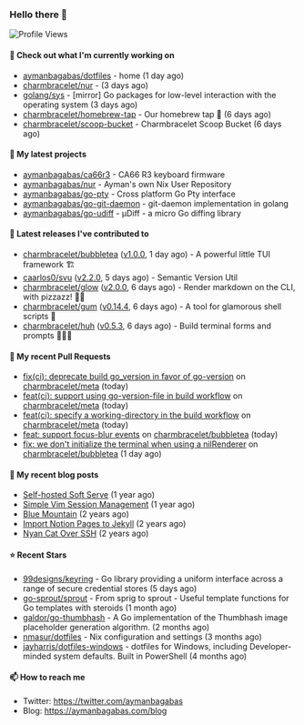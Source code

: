 ### Hello there 👋

![Profile Views](https://komarev.com/ghpvc/?username=aymanbagabas&label=PROFILE+VIEWS)

#### 👷 Check out what I'm currently working on

- [aymanbagabas/dotfiles](https://github.com/aymanbagabas/dotfiles) - home (1 day ago)
- [charmbracelet/nur](https://github.com/charmbracelet/nur) -  (3 days ago)
- [golang/sys](https://github.com/golang/sys) - [mirror] Go packages for low-level interaction with the operating system (3 days ago)
- [charmbracelet/homebrew-tap](https://github.com/charmbracelet/homebrew-tap) - Our homebrew tap 🍺 (6 days ago)
- [charmbracelet/scoop-bucket](https://github.com/charmbracelet/scoop-bucket) - Charmbracelet Scoop Bucket (6 days ago)

#### 🌱 My latest projects

- [aymanbagabas/ca66r3](https://github.com/aymanbagabas/ca66r3) - CA66 R3 keyboard firmware
- [aymanbagabas/nur](https://github.com/aymanbagabas/nur) - Ayman&#39;s own Nix User Repository
- [aymanbagabas/go-pty](https://github.com/aymanbagabas/go-pty) - Cross platform Go Pty interface
- [aymanbagabas/go-git-daemon](https://github.com/aymanbagabas/go-git-daemon) - git-daemon implementation in golang
- [aymanbagabas/go-udiff](https://github.com/aymanbagabas/go-udiff) - µDiff - a micro Go diffing library

#### 🔭 Latest releases I've contributed to

- [charmbracelet/bubbletea](https://github.com/charmbracelet/bubbletea) ([v1.0.0](https://github.com/charmbracelet/bubbletea/releases/tag/v1.0.0), 1 day ago) - A powerful little TUI framework 🏗
- [caarlos0/svu](https://github.com/caarlos0/svu) ([v2.2.0](https://github.com/caarlos0/svu/releases/tag/v2.2.0), 5 days ago) - Semantic Version Util
- [charmbracelet/glow](https://github.com/charmbracelet/glow) ([v2.0.0](https://github.com/charmbracelet/glow/releases/tag/v2.0.0), 6 days ago) - Render markdown on the CLI, with pizzazz! 💅🏻
- [charmbracelet/gum](https://github.com/charmbracelet/gum) ([v0.14.4](https://github.com/charmbracelet/gum/releases/tag/v0.14.4), 6 days ago) - A tool for glamorous shell scripts 🎀
- [charmbracelet/huh](https://github.com/charmbracelet/huh) ([v0.5.3](https://github.com/charmbracelet/huh/releases/tag/v0.5.3), 6 days ago) - Build terminal forms and prompts 🤷🏻‍♀️

#### 🔨 My recent Pull Requests

- [fix(ci): deprecate build go_version in favor of go-version](https://github.com/charmbracelet/meta/pull/160) on [charmbracelet/meta](https://github.com/charmbracelet/meta) (today)
- [feat(ci): support using go-version-file in build workflow](https://github.com/charmbracelet/meta/pull/159) on [charmbracelet/meta](https://github.com/charmbracelet/meta) (today)
- [feat(ci): specify a working-directory in the build workflow](https://github.com/charmbracelet/meta/pull/158) on [charmbracelet/meta](https://github.com/charmbracelet/meta) (today)
- [feat: support focus-blur events](https://github.com/charmbracelet/bubbletea/pull/1122) on [charmbracelet/bubbletea](https://github.com/charmbracelet/bubbletea) (today)
- [fix: we don&#39;t initialize the terminal when using a nilRenderer](https://github.com/charmbracelet/bubbletea/pull/1120) on [charmbracelet/bubbletea](https://github.com/charmbracelet/bubbletea) (1 day ago)

#### 📜 My recent blog posts

- [Self-hosted Soft Serve](https://aymanbagabas.com/blog/2023/04/28/self-hosted-soft-serve.html) (1 year ago)
- [Simple Vim Session Management](https://aymanbagabas.com/blog/2023/04/13/simple-vim-session-management.html) (1 year ago)
- [Blue Mountain](https://aymanbagabas.com/blog/2022/06/02/blue-mountain.html) (2 years ago)
- [Import Notion Pages to Jekyll](https://aymanbagabas.com/blog/2022/03/29/import-notion-pages-to-jekyll.html) (2 years ago)
- [Nyan Cat Over SSH](https://aymanbagabas.com/blog/2022/03/25/nyan-cat-over-ssh.html) (2 years ago)

#### ⭐ Recent Stars

- [99designs/keyring](https://github.com/99designs/keyring) - Go library providing a uniform interface across a range of secure credential stores (5 days ago)
- [go-sprout/sprout](https://github.com/go-sprout/sprout) - From sprig to sprout - Useful template functions for Go templates with steroids (1 month ago)
- [galdor/go-thumbhash](https://github.com/galdor/go-thumbhash) - A Go implementation of the Thumbhash image placeholder generation algorithm. (2 months ago)
- [nmasur/dotfiles](https://github.com/nmasur/dotfiles) - Nix configuration and settings (3 months ago)
- [jayharris/dotfiles-windows](https://github.com/jayharris/dotfiles-windows) - dotfiles for Windows, including Developer-minded system defaults. Built in PowerShell (4 months ago)

#### 📫 How to reach me

- Twitter: https://twitter.com/aymanbagabas
- Blog: https://aymanbagabas.com/blog
